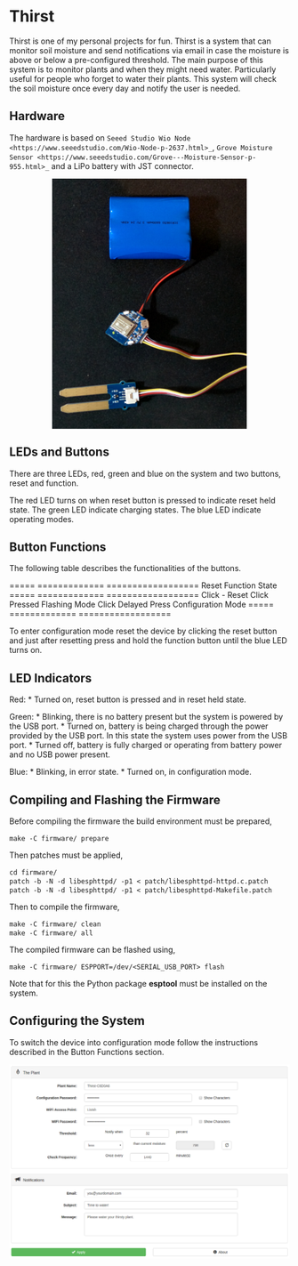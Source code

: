 Thirst
======

Thirst is one of my personal projects for fun. Thirst is a system that can monitor
soil moisture and send notifications via email in case the moisture is above or
below a pre-configured threshold. The main purpose of this system is to monitor
plants and when they might need water. Particularly useful for people who forget
to water their plants. This system will check the soil moisture once every day
and notify the user is needed.

Hardware
--------

The hardware is based on `Seeed Studio Wio Node
<https://www.seeedstudio.com/Wio-Node-p-2637.html>_`, `Grove Moisture Sensor
<https://www.seeedstudio.com/Grove---Moisture-Sensor-p-955.html>_` and a LiPo
battery with JST connector.

<p align="center">
    <img align="center" src="https://github.com/iia/Thirst/blob/master/img/hardware.jpg" width="350" height="450" />
</p>

LEDs and Buttons
----------------

There are three LEDs, red, green and blue on the system and two buttons, reset
and function.

The red LED turns on when reset button is pressed to indicate reset held state.
The green LED indicate charging states. The blue LED indicate operating modes.

Button Functions
----------------

The following table describes the functionalities of the buttons.

=====  =============  ==================
Reset  Function       State
=====  =============  ==================
Click  -              Reset
Click  Pressed        Flashing Mode
Click  Delayed Press  Configuration Mode
=====  =============  ==================

To enter configuration mode reset the device by clicking the reset button and
just after resetting press and hold the function button until the blue LED turns
on.

LED Indicators
--------------

Red:
    * Turned on, reset button is pressed and in reset held state.

Green:
    * Blinking, there is no battery present but the system is powered by the
      USB port.
    * Turned on, battery is being charged through the power provided
      by the USB port. In this state the system uses power from the USB port.
    * Turned off, battery is fully charged or operating from battery power
      and no USB power present.

Blue:
    * Blinking, in error state.
    * Turned on, in configuration mode.

Compiling and Flashing the Firmware
-----------------------------------
Before compiling the firmware the build environment must be prepared,

    make -C firmware/ prepare

Then patches must be applied,

    cd firmware/
    patch -b -N -d libesphttpd/ -p1 < patch/libesphttpd-httpd.c.patch
    patch -b -N -d libesphttpd/ -p1 < patch/libesphttpd-Makefile.patch

Then to compile the firmware,

    make -C firmware/ clean
    make -C firmware/ all

The compiled firmware can be flashed using,

    make -C firmware/ ESPPORT=/dev/<SERIAL_USB_PORT> flash

Note that for this the Python package **esptool** must be installed on the system.

Configuring the System
----------------------

To switch the device into configuration mode follow the instructions described
in the Button Functions section.

<p align="center">
    <img align="center" src="https://github.com/iia/Thirst/blob/master/img/configuration_interface.png" width="" height="" />
</p>
